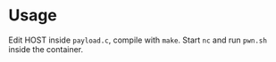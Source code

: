 # Usage
Edit HOST inside `payload.c`, compile with `make`. Start `nc` and run `pwn.sh` inside the container.
